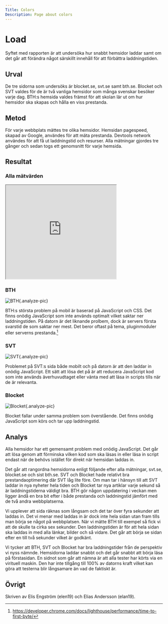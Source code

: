 ```yaml
---
Title: Colors
Description: Page about colors
---
```



Load
=======================
Syftet med rapporten är att undersöka hur snabbt hemsidor laddar samt om det går att förändra något särskillt innehåll för att förbättra laddningstiden.

Urval
-----------------------

De tre sidorna som undersöks är blocket.se, svt.se samt bth.se. Blocket och SVT valdes för de är två vanliga hemsidor som många svenskar besöker varje dag. 
BTH:s hemsida valdes främst för att skolan lär ut om hur hemsidor ska skapas och hålla en viss prestanda.


Metod
-----------------------

För varje webbplats mättes tre olika hemsidor. Hemsidan pagespeed, skapad av Google, användes för att mäta prestanda. Devtools network användes för att få ut laddningstid och resurser. Alla mätningar gjordes tre gånger och sedan togs ett genomsnitt för varje hemsida.

Resultat
-----------------------
### Alla mätvärden
<iframe title="Google sheet" src="https://docs.google.com/spreadsheets/d/e/2PACX-1vTo4pSz24wQmlEF7GCdM8P-q2L5kzcvqVHuN7DA3E6DN4voHaDyWcyy1gQTp1DlK1BwM5G_4Slk16om/pubhtml?widget=true&amp;headers=false" width="70%" height="300px"></iframe>

### BTH
![BTH](../image/bth-load.png?save-as=jpg){.analyze-pic}

BTH:s största problem på mobil är baserad på JavaScript och CSS. Det finns onödig JavaScript som inte används optimalt vilket saktar ner laddningstiden. På datorn är det liknande prolbem, dock är servers första svarstid de som saktar ner mest. Det beror oftast på tema, pluginmoduler eller serverns prestanda.[^1]

[^1]: https://developer.chrome.com/docs/lighthouse/performance/time-to-first-byte/

### SVT
![SVT](../image/svt-load.png?save-as=jpg){.analyze-pic}

Problemet på SVT:s sida både mobilt och på datorn är att den laddar in onödig JavaScript. Ett sätt att lösa det på är att reducera JavaScript kod som inte används äverhuvudtaget eller vänta med att läsa in scripts tills när de är relevanta.

### Blocket
![Blocket](../image/blocket.png?save-as=jpg){.analyze-pic}

Blocket fallar under samma problem som överstående. Det finns onödig JavaScript som körs och tar upp laddningstid.

Analys
-----------------------

Alla hemsidor har ett gemensamt problem med onödig JavaScript. Det går att lösa genom att förminska vilken kod som ska läsas in eller läsa in script endast när de behövs istället för direkt när hemsidan laddas in.

Det går att rangordna hemsidorna enligt följande efter alla mätningar, svt.se, blocket.se och sist bth.se. SVT och Blocket hade relativt bra prestandaoptimering där SVT låg lite före. Om man tar i hänsyn till att SVT laddar in nya nyheter hela tiden och Blocket tar nya artiklar varje sekund så är laddningstiderna väldigt bra. BTH gör någon uppdatering i veckan men ligger ändå en bra bit efter i både prestanda och laddningstid jämfört med de två andra webbplatserna.

Vi upplever att sida räknas som långsam och det tar över fyra sekunder att laddas in. Det vi menar med laddas in är dock inte hela sidan utan fram tills man börja se något på webbplatsen. När vi mätte BTH till exempel så fick vi att de skulle ta cirka sex sekunder. Den laddningstiden är för att hela sidan ska laddas in med alla länkar, bilder och så vidare. Det går att börja se sidan efter en till två sekunder vilket är godkänt. 

Vi tycker att BTH, SVT och Blocket har bra laddningstider från de perspektiv vi nyss nämnde. Hemsidorna laddar snabbt och det går snabbt att börja läsa på förstasidan. En sidnot som går att nämna är att alla tester har körts via en virituell maskin. Den har inte tillgång till 100% av datorns kraft vilket kan göra att testerna blir långsamare än vad de faktiskt är.

Övrigt
-----------------------

Skriven av Elis Engström (elen19) och Elias Andersson (elan19).
